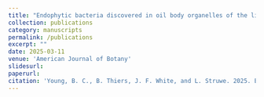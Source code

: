 ```yaml
---
title: "Endophytic bacteria discovered in oil body organelles of the liverworts Marchantia polymorpha and Radula complanata"
collection: publications
category: manuscripts
permalink: /publications
excerpt: ""
date: 2025-03-11
venue: 'American Journal of Botany'
slidesurl: 
paperurl: 
citation: 'Young, B. C., B. Thiers, J. F. White, and L. Struwe. 2025. Endophytic bacteria discovered in oil body organelles of the liverworts Marchantia polymorpha and Radula complanata. American Journal of Botany 112(3): e70017.'
---
```




